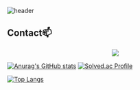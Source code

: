 ![header](https://capsule-render.vercel.app/api?type=waving&color=timeAuto&height=200&section=header&text=My%20GitHub&animation=blink&fontSize=80&rotate=3)

## Contact📫
<div align=center>
          <a href="mailto:saromeokdh@gmail.com"> <img src="https://img.shields.io/badge/gmail-D14836?style=for-the-badge&logo=gmail&logoColor=white&link=mailto:saromeokdh@gmail.com"> </a>
  <br>
</div>


[![Anurag's GitHub stats](https://github-readme-stats.vercel.app/api?username=NoobKDH&show_icons=true&theme=graywhite)](https://github.com/NoobKDH/github-readme-stats)
[![Solved.ac Profile](http://mazassumnida.wtf/api/v2/generate_badge?boj=saromeokdh)](https://solved.ac/saromeokdh/)

[![Top Langs](https://github-readme-stats.vercel.app/api/top-langs/?username=NoobKDH&layout=compact&show_icons=true&theme=graywhite)](https://github.com/NoobKDH/github-readme-stats)


